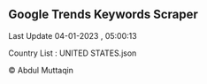 

## Google Trends Keywords Scraper 
 
Last Update 04-01-2023 , 05:00:13

Country List :
UNITED STATES.json



© Abdul Muttaqin 
